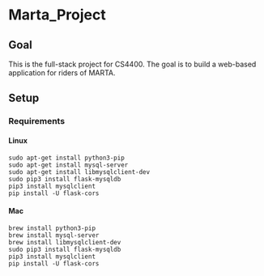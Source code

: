 # Marta_Project

## Goal

This is the full-stack project for CS4400. The goal is to build a web-based application for riders of MARTA.

## Setup

### Requirements  
#### Linux
`sudo apt-get install python3-pip`  
`sudo apt-get install mysql-server`    
`sudo apt-get install libmysqlclient-dev`    
`sudo pip3 install flask-mysqldb`  
`pip3 install mysqlclient`  
`pip install -U flask-cors`  

#### Mac
`brew install python3-pip`  
`brew install mysql-server`    
`brew install libmysqlclient-dev`    
`sudo pip3 install flask-mysqldb`  
`pip3 install mysqlclient`  
`pip install -U flask-cors`  
